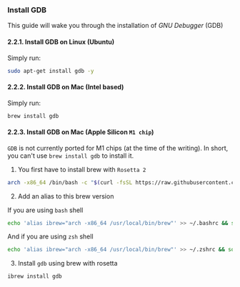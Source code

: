 ### Install GDB

This guide will wake you through the installation of _GNU Debugger_ (GDB)

#### 2.2.1. Install GDB on Linux (Ubuntu)

Simply run:

```bash
sudo apt-get install gdb -y
```

#### 2.2.2. Install GDB on Mac (Intel based)

Simply run:

```bash
brew install gdb
```

#### 2.2.3. Install GDB on Mac (Apple Silicon `M1 chip`)

`GDB` is not currently ported for M1 chips (at the time of the writing). In short, you can't use `brew install gdb` to install it.

1. You first have to install brew with `Rosetta 2`

```bash
arch -x86_64 /bin/bash -c "$(curl -fsSL https://raw.githubusercontent.com/Homebrew/install/master/install.sh)"
```

2. Add an alias to this brew version

If you are using `bash` shell

```bash
echo 'alias ibrew="arch -x86_64 /usr/local/bin/brew"' >> ~/.bashrc && source ~/.bashrc
```

And if you are using `zsh` shell
```zsh
echo 'alias ibrew="arch -x86_64 /usr/local/bin/brew"' >> ~/.zshrc && source ~/.zshrc
```

3. Install `gdb` using brew with rosetta

```bash
ibrew install gdb
```


